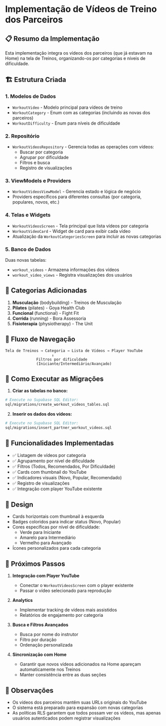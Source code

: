 # Implementação de Vídeos de Treino dos Parceiros

## 📋 Resumo da Implementação

Esta implementação integra os vídeos dos parceiros (que já estavam na Home) na tela de Treinos, organizando-os por categorias e níveis de dificuldade.

## 🏗️ Estrutura Criada

### 1. **Modelos de Dados**
- `WorkoutVideo` - Modelo principal para vídeos de treino
- `WorkoutCategory` - Enum com as categorias (incluindo as novas dos parceiros)
- `WorkoutDifficulty` - Enum para níveis de dificuldade

### 2. **Repositório**
- `WorkoutVideosRepository` - Gerencia todas as operações com vídeos:
  - Buscar por categoria
  - Agrupar por dificuldade
  - Filtros e busca
  - Registro de visualizações

### 3. **ViewModels e Providers**
- `WorkoutVideosViewModel` - Gerencia estado e lógica de negócio
- Providers específicos para diferentes consultas (por categoria, populares, novos, etc.)

### 4. **Telas e Widgets**
- `WorkoutVideosScreen` - Tela principal que lista vídeos por categoria
- `WorkoutVideoCard` - Widget de card para exibir cada vídeo
- Atualização da `WorkoutCategoriesScreen` para incluir as novas categorias

### 5. **Banco de Dados**
Duas novas tabelas:
- `workout_videos` - Armazena informações dos vídeos
- `workout_video_views` - Registra visualizações dos usuários

## 🎯 Categorias Adicionadas

1. **Musculação** (bodybuilding) - Treinos de Musculação
2. **Pilates** (pilates) - Goya Health Club
3. **Funcional** (functional) - Fight Fit
4. **Corrida** (running) - Bora Assessoria
5. **Fisioterapia** (physiotherapy) - The Unit

## 🔄 Fluxo de Navegação

```
Tela de Treinos → Categoria → Lista de Vídeos → Player YouTube
                     ↓
              Filtros por dificuldade
              (Iniciante/Intermediário/Avançado)
```

## 🚀 Como Executar as Migrações

1. **Criar as tabelas no banco:**
```bash
# Execute no Supabase SQL Editor:
sql/migrations/create_workout_videos_tables.sql
```

2. **Inserir os dados dos vídeos:**
```bash
# Execute no Supabase SQL Editor:
sql/migrations/insert_partner_workout_videos.sql
```

## 📱 Funcionalidades Implementadas

- ✅ Listagem de vídeos por categoria
- ✅ Agrupamento por nível de dificuldade
- ✅ Filtros (Todos, Recomendados, Por Dificuldade)
- ✅ Cards com thumbnail do YouTube
- ✅ Indicadores visuais (Novo, Popular, Recomendado)
- ✅ Registro de visualizações
- ✅ Integração com player YouTube existente

## 🎨 Design

- Cards horizontais com thumbnail à esquerda
- Badges coloridos para indicar status (Novo, Popular)
- Cores específicas por nível de dificuldade:
  - Verde para Iniciante
  - Amarelo para Intermediário
  - Vermelho para Avançado
- Ícones personalizados para cada categoria

## 🔧 Próximos Passos

1. **Integração com Player YouTube**
   - Conectar o `WorkoutVideosScreen` com o player existente
   - Passar o vídeo selecionado para reprodução

2. **Analytics**
   - Implementar tracking de vídeos mais assistidos
   - Relatórios de engajamento por categoria

3. **Busca e Filtros Avançados**
   - Busca por nome do instrutor
   - Filtro por duração
   - Ordenação personalizada

4. **Sincronização com Home**
   - Garantir que novos vídeos adicionados na Home apareçam automaticamente nos Treinos
   - Manter consistência entre as duas seções

## 📝 Observações

- Os vídeos dos parceiros mantêm suas URLs originais do YouTube
- O sistema está preparado para expansão com novas categorias
- As políticas RLS garantem que todos possam ver os vídeos, mas apenas usuários autenticados podem registrar visualizações 